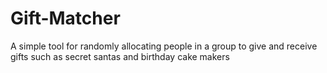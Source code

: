 # Gift-Matcher
A simple tool for randomly allocating people in a group to give and receive gifts such as secret santas and birthday cake makers
